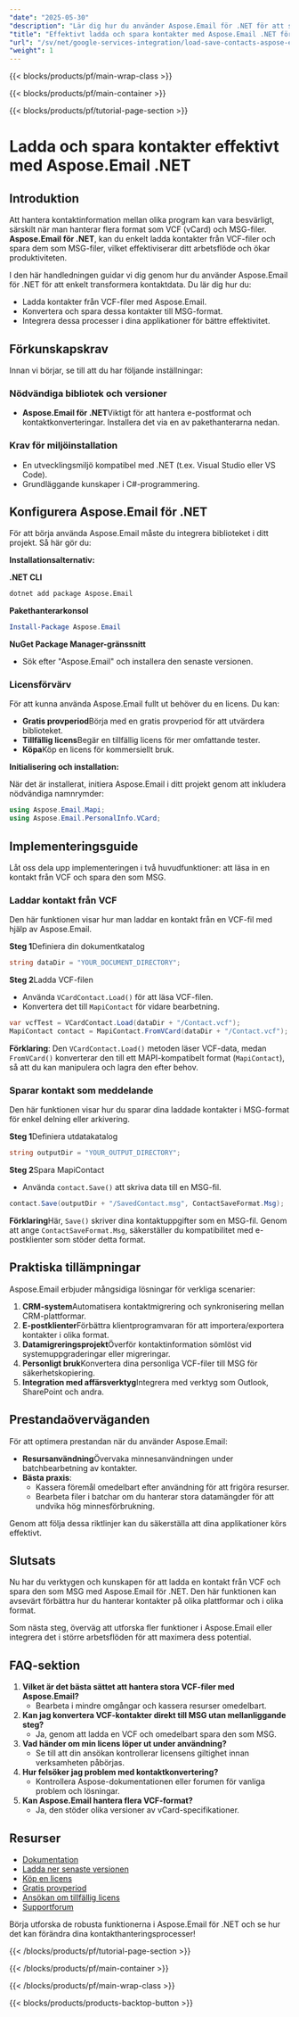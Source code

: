 ```yaml
---
"date": "2025-05-30"
"description": "Lär dig hur du använder Aspose.Email för .NET för att sömlöst ladda kontakter från VCF-filer och spara dem som MSG, vilket ökar produktiviteten i dina Google-tjänsteintegrationsprojekt."
"title": "Effektivt ladda och spara kontakter med Aspose.Email .NET för integration med Google-tjänster"
"url": "/sv/net/google-services-integration/load-save-contacts-aspose-email-net/"
"weight": 1
---
```


{{< blocks/products/pf/main-wrap-class >}}

{{< blocks/products/pf/main-container >}}

{{< blocks/products/pf/tutorial-page-section >}}
# Ladda och spara kontakter effektivt med Aspose.Email .NET

## Introduktion

Att hantera kontaktinformation mellan olika program kan vara besvärligt, särskilt när man hanterar flera format som VCF (vCard) och MSG-filer. **Aspose.Email för .NET**, kan du enkelt ladda kontakter från VCF-filer och spara dem som MSG-filer, vilket effektiviserar ditt arbetsflöde och ökar produktiviteten.

I den här handledningen guidar vi dig genom hur du använder Aspose.Email för .NET för att enkelt transformera kontaktdata. Du lär dig hur du:
- Ladda kontakter från VCF-filer med Aspose.Email.
- Konvertera och spara dessa kontakter till MSG-format.
- Integrera dessa processer i dina applikationer för bättre effektivitet.

## Förkunskapskrav

Innan vi börjar, se till att du har följande inställningar:

### Nödvändiga bibliotek och versioner
- **Aspose.Email för .NET**Viktigt för att hantera e-postformat och kontaktkonverteringar. Installera det via en av pakethanterarna nedan.

### Krav för miljöinstallation
- En utvecklingsmiljö kompatibel med .NET (t.ex. Visual Studio eller VS Code).
- Grundläggande kunskaper i C#-programmering.

## Konfigurera Aspose.Email för .NET

För att börja använda Aspose.Email måste du integrera biblioteket i ditt projekt. Så här gör du:

**Installationsalternativ:**

**.NET CLI**
```bash
dotnet add package Aspose.Email
```

**Pakethanterarkonsol**
```powershell
Install-Package Aspose.Email
```

**NuGet Package Manager-gränssnitt**
- Sök efter "Aspose.Email" och installera den senaste versionen.

### Licensförvärv

För att kunna använda Aspose.Email fullt ut behöver du en licens. Du kan:
- **Gratis provperiod**Börja med en gratis provperiod för att utvärdera biblioteket.
- **Tillfällig licens**Begär en tillfällig licens för mer omfattande tester.
- **Köpa**Köp en licens för kommersiellt bruk.

**Initialisering och installation:**

När det är installerat, initiera Aspose.Email i ditt projekt genom att inkludera nödvändiga namnrymder:

```csharp
using Aspose.Email.Mapi;
using Aspose.Email.PersonalInfo.VCard;
```

## Implementeringsguide

Låt oss dela upp implementeringen i två huvudfunktioner: att läsa in en kontakt från VCF och spara den som MSG.

### Laddar kontakt från VCF

Den här funktionen visar hur man laddar en kontakt från en VCF-fil med hjälp av Aspose.Email.

**Steg 1**Definiera din dokumentkatalog
```csharp
string dataDir = "YOUR_DOCUMENT_DIRECTORY";
```

**Steg 2**Ladda VCF-filen
- Använda `VCardContact.Load()` för att läsa VCF-filen.
- Konvertera det till `MapiContact` för vidare bearbetning.

```csharp
var vcfTest = VCardContact.Load(dataDir + "/Contact.vcf");
MapiContact contact = MapiContact.FromVCard(dataDir + "/Contact.vcf");
```

**Förklaring**: Den `VCardContact.Load()` metoden läser VCF-data, medan `FromVCard()` konverterar den till ett MAPI-kompatibelt format (`MapiContact`), så att du kan manipulera och lagra den efter behov.

### Sparar kontakt som meddelande

Den här funktionen visar hur du sparar dina laddade kontakter i MSG-format för enkel delning eller arkivering.

**Steg 1**Definiera utdatakatalog
```csharp
string outputDir = "YOUR_OUTPUT_DIRECTORY";
```

**Steg 2**Spara MapiContact
- Använda `contact.Save()` att skriva data till en MSG-fil.

```csharp
contact.Save(outputDir + "/SavedContact.msg", ContactSaveFormat.Msg);
```

**Förklaring**Här, `Save()` skriver dina kontaktuppgifter som en MSG-fil. Genom att ange `ContactSaveFormat.Msg`, säkerställer du kompatibilitet med e-postklienter som stöder detta format.

## Praktiska tillämpningar

Aspose.Email erbjuder mångsidiga lösningar för verkliga scenarier:

1. **CRM-system**Automatisera kontaktmigrering och synkronisering mellan CRM-plattformar.
2. **E-postklienter**Förbättra klientprogramvaran för att importera/exportera kontakter i olika format.
3. **Datamigreringsprojekt**Överför kontaktinformation sömlöst vid systemuppgraderingar eller migreringar.
4. **Personligt bruk**Konvertera dina personliga VCF-filer till MSG för säkerhetskopiering.
5. **Integration med affärsverktyg**Integrera med verktyg som Outlook, SharePoint och andra.

## Prestandaöverväganden

För att optimera prestandan när du använder Aspose.Email:

- **Resursanvändning**Övervaka minnesanvändningen under batchbearbetning av kontakter.
- **Bästa praxis**:
  - Kassera föremål omedelbart efter användning för att frigöra resurser.
  - Bearbeta filer i batchar om du hanterar stora datamängder för att undvika hög minnesförbrukning.

Genom att följa dessa riktlinjer kan du säkerställa att dina applikationer körs effektivt.

## Slutsats

Nu har du verktygen och kunskapen för att ladda en kontakt från VCF och spara den som MSG med Aspose.Email för .NET. Den här funktionen kan avsevärt förbättra hur du hanterar kontakter på olika plattformar och i olika format.

Som nästa steg, överväg att utforska fler funktioner i Aspose.Email eller integrera det i större arbetsflöden för att maximera dess potential.

## FAQ-sektion

1. **Vilket är det bästa sättet att hantera stora VCF-filer med Aspose.Email?**
   - Bearbeta i mindre omgångar och kassera resurser omedelbart.
2. **Kan jag konvertera VCF-kontakter direkt till MSG utan mellanliggande steg?**
   - Ja, genom att ladda en VCF och omedelbart spara den som MSG.
3. **Vad händer om min licens löper ut under användning?**
   - Se till att din ansökan kontrollerar licensens giltighet innan verksamheten påbörjas.
4. **Hur felsöker jag problem med kontaktkonvertering?**
   - Kontrollera Aspose-dokumentationen eller forumen för vanliga problem och lösningar.
5. **Kan Aspose.Email hantera flera VCF-format?**
   - Ja, den stöder olika versioner av vCard-specifikationer.

## Resurser
- [Dokumentation](https://reference.aspose.com/email/net/)
- [Ladda ner senaste versionen](https://releases.aspose.com/email/net/)
- [Köp en licens](https://purchase.aspose.com/buy)
- [Gratis provperiod](https://releases.aspose.com/email/net/)
- [Ansökan om tillfällig licens](https://purchase.aspose.com/temporary-license/)
- [Supportforum](https://forum.aspose.com/c/email/10)

Börja utforska de robusta funktionerna i Aspose.Email för .NET och se hur det kan förändra dina kontakthanteringsprocesser!

{{< /blocks/products/pf/tutorial-page-section >}}

{{< /blocks/products/pf/main-container >}}

{{< /blocks/products/pf/main-wrap-class >}}

{{< blocks/products/products-backtop-button >}}